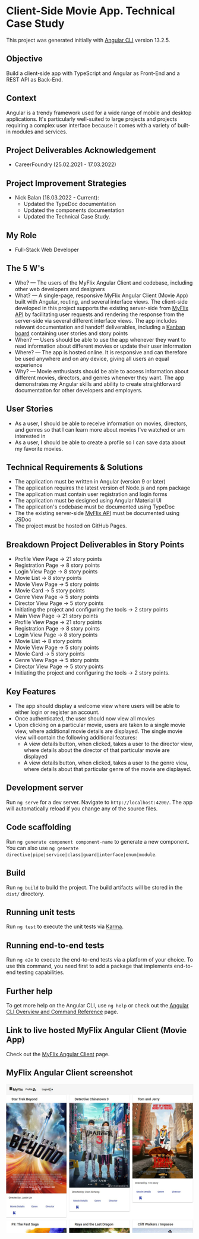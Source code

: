 # Client-Side Movie App. Technical Case Study

This project was generated initially with [Angular CLI](https://github.com/angular/angular-cli) version 13.2.5.

## Objective

Build a client-side app with TypeScript and Angular as Front-End and a REST API as Back-End.

## Context

Angular is a trendy framework used for a wide range of mobile and desktop applications. It's particularly well-suited to large projects and projects requiring a complex user interface because it comes with a variety of built-in modules and services.

## Project Deliverables Acknowledgement

- CareerFoundry (25.02.2021 - 17.03.2022)

## Project Improvement Strategies

- Nick Balan (18.03.2022 - Current):
  - Updated the TypeDoc documentation
  - Updated the components documentation
  - Updated the Technical Case Study.

## My Role

- Full-Stack Web Developer

## The 5 W's

- Who? — The users of the MyFlix Angular Client and codebase, including other web developers and designers
- What? — A single-page, responsive MyFlix Angular Client (Movie App) built with Angular, routing, and several interface views. The client-side developed in this project supports the existing server-side from [MyFlix API](https://github.com/nickbalan/myflix) by facilitating user requests and rendering the response from the server-side via several different interface views. The app includes relevant documentation and handoff deliverables, including a [Kanban board](https://trello.com/b/uaMESjar/a6-movie-app-kanban-project) containing user stories and story points
- When? — Users should be able to use the app whenever they want to read information about different movies or update their user information
- Where? — The app is hosted online. It is responsive and can therefore be used anywhere and on any device, giving all users an equal experience
- Why? — Movie enthusiasts should be able to access information about different movies, directors, and genres whenever they want. The app demonstrates my Angular skills and ability to create straightforward documentation for other developers and employers.

## User Stories

- As a user, I should be able to receive information on movies, directors, and genres so that I can learn more about movies I've watched or am interested in
- As a user, I should be able to create a profile so I can save data about my favorite movies.

## Technical Requirements & Solutions

- The application must be written in Angular (version 9 or later)
- The application requires the latest version of Node.js and npm package
- The application must contain user registration and login forms
- The application must be designed using Angular Material UI
- The application's codebase must be documented using TypeDoc
- The the existing server-side [MyFlix API](https://github.com/nickbalan/myflix) must be documented using JSDoc
- The project must be hosted on GitHub Pages.

## Breakdown Project Deliverables in Story Points

- Profile View Page -> 21 story points
- Registration Page -> 8 story points
- Login View Page -> 8 story points
- Movie List -> 8 story points
- Movie View Page -> 5 story points
- Movie Card -> 5 story points
- Genre View Page -> 5 story points
- Director View Page -> 5 story points
- Initiating the project and configuring the tools -> 2 story points
- Main View Page -> 21 story points
- Profile View Page -> 21 story points
- Registration Page -> 8 story points
- Login View Page -> 8 story points
- Movie List -> 8 story points
- Movie View Page -> 5 story points
- Movie Card -> 5 story points
- Genre View Page -> 5 story points
- Director View Page -> 5 story points
- Initiating the project and configuring the tools -> 2 story points.

## Key Features

- The app should display a welcome view where users will be able to either login or register an account.
- Once authenticated, the user should now view all movies
- Upon clicking on a particular movie, users are taken to a single movie view, where additional movie details are displayed. The single movie view will contain the following additional features:
  - A view details button, when clicked, takes a user to the director view​, where details about the director of that particular movie are displayed
  - A view details button, when clicked, takes a user to the ​genre view​, where details about that particular genre of the movie are displayed.

## Development server

Run `ng serve` for a dev server. Navigate to `http://localhost:4200/`. The app will automatically reload if you change any of the source files.

## Code scaffolding

Run `ng generate component component-name` to generate a new component. You can also use `ng generate directive|pipe|service|class|guard|interface|enum|module`.

## Build

Run `ng build` to build the project. The build artifacts will be stored in the `dist/` directory.

## Running unit tests

Run `ng test` to execute the unit tests via [Karma](https://karma-runner.github.io).

## Running end-to-end tests

Run `ng e2e` to execute the end-to-end tests via a platform of your choice. To use this command, you need first to add a package that implements end-to-end testing capabilities.

## Further help

To get more help on the Angular CLI, use `ng help` or check out the [Angular CLI Overview and Command Reference](https://angular.io/cli) page.

## Link to live hosted MyFlix Angular Client (Movie App)

Check out the [MyFlix Angular Client](https://nickbalan.github.io/myflix-angular-client) page.

## MyFlix Angular Client screenshot

![Livescreen](src/assets/img/Livescreen_MyFlix_Angular_Client.JPG)
